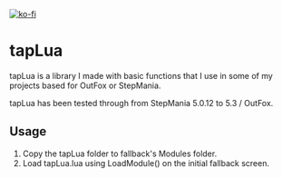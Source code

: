 [![ko-fi](https://ko-fi.com/img/githubbutton_sm.svg)](https://ko-fi.com/W7W32691S)

# tapLua

tapLua is a library I made with basic functions that I use in some of my projects based for OutFox or StepMania.

tapLua has been tested through from StepMania 5.0.12 to 5.3 / OutFox.

## Usage

1. Copy the tapLua folder to fallback's Modules folder.
2. Load tapLua.lua using LoadModule() on the initial fallback screen.
